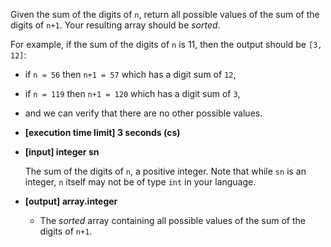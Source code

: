 
Given the sum of the digits of  `n`, return all possible values of the sum of the digits of  `n+1`. Your resulting array should be  _sorted_.

For example, if the sum of the digits of  `n`  is 11, then the output should be  `[3, 12]`:

-   if  `n = 56`  then  `n+1 = 57`  which has a digit sum of  `12`,
-   if  `n = 119`  then  `n+1 = 120`  which has a digit sum of  `3`,
-   and we can verify that there are no other possible values.

-   **[execution time limit] 3 seconds (cs)**
    
-   **[input] integer sn**
    
    The sum of the digits of  `n`, a positive integer. Note that while  `sn`  is an integer,  `n`  itself may not be of type  `int`  in your language.
    
-   **[output] array.integer**
    
    -   The  _sorted_  array containing all possible values of the sum of the digits of  `n+1`.